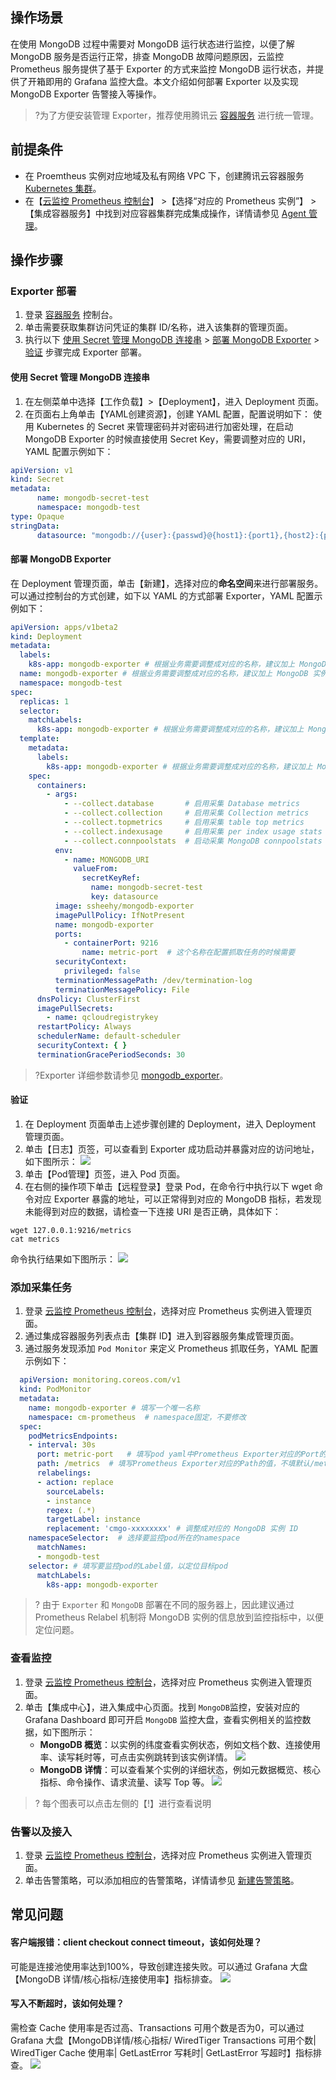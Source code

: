 ## 操作场景

在使用 MongoDB 过程中需要对 MongoDB 运行状态进行监控，以便了解 MongoDB 服务是否运行正常，排查 MongoDB 故障问题原因，云监控 Prometheus 服务提供了基于 Exporter 的方式来监控 MongoDB 运行状态，并提供了开箱即用的 Grafana 监控大盘。本文介绍如何部署 Exporter 以及实现 MongoDB Exporter 告警接入等操作。


>?为了方便安装管理 Exporter，推荐使用腾讯云 [容器服务](https://cloud.tencent.com/document/product/457) 进行统一管理。

## 前提条件

- 在 Proemtheus 实例对应地域及私有网络 VPC 下，创建腾讯云容器服务 [Kubernetes 集群](https://cloud.tencent.com/document/product/457/32189#.E4.BD.BF.E7.94.A8.E6.A8.A1.E6.9D.BF.E6.96.B0.E5.BB.BA.E9.9B.86.E7.BE.A4.3Cspan-id.3D.22templatecreation.22.3E.3C.2Fspan.3E)。
- 在【[云监控 Prometheus 控制台](https://console.cloud.tencent.com/monitor/prometheus)】 >【选择“对应的 Prometheus 实例”】 >【集成容器服务】中找到对应容器集群完成集成操作，详情请参见 [Agent 管理](https://cloud.tencent.com/document/product/248/48859)。



## 操作步骤

### Exporter 部署

1. 登录 [容器服务](https://console.cloud.tencent.com/tke2/cluster) 控制台。
2. 单击需要获取集群访问凭证的集群 ID/名称，进入该集群的管理页面。
3. 执行以下 [使用 Secret 管理 MongoDB 连接串](#step1) > [部署 MongoDB Exporter](#step2) > [验证](#step3) 步骤完成 Exporter 部署。

[](id:step1)

#### 使用 Secret 管理 MongoDB 连接串

1. 在左侧菜单中选择【工作负载】>【Deployment】，进入 Deployment 页面。
2. 在页面右上角单击【YAML创建资源】，创建 YAML 配置，配置说明如下：
   使用 Kubernetes 的 Secret 来管理密码并对密码进行加密处理，在启动 MongoDB   Exporter 的时候直接使用 Secret Key，需要调整对应的 URI，YAML 配置示例如下：
```yaml
apiVersion: v1
kind: Secret
metadata:
      name: mongodb-secret-test
      namespace: mongodb-test
type: Opaque
stringData:
      datasource: "mongodb://{user}:{passwd}@{host1}:{port1},{host2}:{port2},{host3}:{port3}/admin"  # 对应连接URI
```

[](id:step2)

#### 部署 MongoDB Exporter

在 Deployment 管理页面，单击【新建】，选择对应的**命名空间**来进行部署服务。可以通过控制台的方式创建，如下以 YAML 的方式部署 Exporter，YAML 配置示例如下：

```yaml
apiVersion: apps/v1beta2
kind: Deployment
metadata:
  labels:
    k8s-app: mongodb-exporter # 根据业务需要调整成对应的名称，建议加上 MongoDB 实例的信息
  name: mongodb-exporter # 根据业务需要调整成对应的名称，建议加上 MongoDB 实例的信息
  namespace: mongodb-test
spec:
  replicas: 1
  selector:
    matchLabels:
      k8s-app: mongodb-exporter # 根据业务需要调整成对应的名称，建议加上 MongoDB 实例的信息
  template:
    metadata:
      labels:
        k8s-app: mongodb-exporter # 根据业务需要调整成对应的名称，建议加上 MongoDB 实例的信息
    spec:
      containers:
        - args:
            - --collect.database       # 启用采集 Database metrics
            - --collect.collection     # 启用采集 Collection metrics
            - --collect.topmetrics     # 启用采集 table top metrics
            - --collect.indexusage     # 启用采集 per index usage stats
            - --collect.connpoolstats  # 启动采集 MongoDB connpoolstats
          env:
            - name: MONGODB_URI
              valueFrom:
                secretKeyRef:
                  name: mongodb-secret-test
                  key: datasource
          image: ssheehy/mongodb-exporter
          imagePullPolicy: IfNotPresent
          name: mongodb-exporter
          ports:
            - containerPort: 9216
                name: metric-port  # 这个名称在配置抓取任务的时候需要
          securityContext:
            privileged: false
          terminationMessagePath: /dev/termination-log
          terminationMessagePolicy: File
      dnsPolicy: ClusterFirst
      imagePullSecrets:
        - name: qcloudregistrykey
      restartPolicy: Always
      schedulerName: default-scheduler
      securityContext: { }
      terminationGracePeriodSeconds: 30
```

>?Exporter 详细参数请参见 [mongodb_exporter](https://github.com/percona/mongodb_exporter)。

[](id:step3)

#### 验证

1. 在 Deployment 页面单击上述步骤创建的 Deployment，进入 Deployment 管理页面。
2. 单击【日志】页签，可以查看到 Exporter 成功启动并暴露对应的访问地址，如下图所示：
![](https://main.qcloudimg.com/raw/8e02dd72301a6dbcf91e2c121dba3084.png)
3. 单击【Pod管理】页签，进入 Pod 页面。
4. 在右侧的操作项下单击【远程登录】登录 Pod，在命令行中执行以下 wget 命令对应 Exporter 暴露的地址，可以正常得到对应的 MongoDB 指标，若发现未能得到对应的数据，请检查一下连接 URI 是否正确，具体如下：
```
wget 127.0.0.1:9216/metrics 
cat metrics
```
命令执行结果如下图所示：
![](https://main.qcloudimg.com/raw/8437a4020c4923087680786f1bd9c9e4.png)



### 添加采集任务

1. 登录 [云监控 Prometheus 控制台](https://console.cloud.tencent.com/monitor/prometheus)，选择对应 Prometheus 实例进入管理页面。
2. 通过集成容器服务列表点击【集群 ID】进入到容器服务集成管理页面。
3. 通过服务发现添加 `Pod Monitor` 来定义 Prometheus 抓取任务，YAML 配置示例如下：

```yaml
  apiVersion: monitoring.coreos.com/v1
  kind: PodMonitor
  metadata:
    name: mongodb-exporter # 填写一个唯一名称
    namespace: cm-prometheus  # namespace固定，不要修改
  spec:
    podMetricsEndpoints:
    - interval: 30s
      port: metric-port   # 填写pod yaml中Prometheus Exporter对应的Port的Name
      path: /metrics  # 填写Prometheus Exporter对应的Path的值，不填默认/metrics
      relabelings:
      - action: replace
        sourceLabels: 
        - instance
        regex: (.*)
        targetLabel: instance
        replacement: 'cmgo-xxxxxxxx' # 调整成对应的 MongoDB 实例 ID
    namespaceSelector:  # 选择要监控pod所在的namespace
      matchNames:
      - mongodb-test 
    selector: # 填写要监控pod的Label值，以定位目标pod
      matchLabels:
        k8s-app: mongodb-exporter
```

> ? 由于 `Exporter` 和 `MongoDB` 部署在不同的服务器上，因此建议通过 Prometheus Relabel 机制将 MongoDB 实例的信息放到监控指标中，以便定位问题。

### 查看监控

1. 登录 [云监控 Prometheus 控制台](https://console.cloud.tencent.com/monitor/prometheus)，选择对应 Prometheus 实例进入管理页面。
2. 单击【集成中心】，进入集成中心页面。找到 `MongoDB`监控，安装对应的 Grafana Dashboard 即可开启 `MongoDB` 监控大盘，查看实例相关的监控数据，如下图所示：
	- **MongoDB 概览**：以实例的纬度查看实例状态，例如文档个数、连接使用率、读写耗时等，可点击实例跳转到该实例详情。
	![](https://main.qcloudimg.com/raw/3e211a4a306c2ae9dd92d38fd11a24cc.png)
	- **MongoDB 详情**：可以查看某个实例的详细状态，例如元数据概览、核心指标、命令操作、请求流量、读写 Top 等。
	![](https://main.qcloudimg.com/raw/6c60788641571a7f848b81fb975b37ff.png)
> ? 每个图表可以点击左侧的【!】进行查看说明

### 告警以及接入

1. 登录 [云监控 Prometheus 控制台](https://console.cloud.tencent.com/monitor/prometheus)，选择对应 Prometheus 实例进入管理页面。
2. 单击告警策略，可以添加相应的告警策略，详情请参见 [新建告警策略](https://cloud.tencent.com/document/product/248/48952)。


## 常见问题

#### 客户端报错：client checkout connect timeout，该如何处理？

可能是连接池使用率达到100%，导致创建连接失败。可以通过 Grafana 大盘【MongoDB 详情/核心指标/连接使用率】指标排查。
![](https://main.qcloudimg.com/raw/ed65b8c0a8b9013e2532e392a55a1058.png)

#### 写入不断超时，该如何处理？

需检查 Cache 使用率是否过高、Transactions 可用个数是否为0，可以通过 Grafana 大盘【MongoDB详情/核心指标/ WiredTiger Transactions 可用个数| WiredTiger Cache 使用率| GetLastError 写耗时| GetLastError 写超时】指标排查。
![](https://main.qcloudimg.com/raw/282ab600c5d8a65e0735d61b538e3db8.png)

